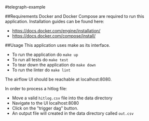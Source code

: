 #telegraph-example

##Requirements
Docker and Docker Compose are required to run this application. Installation guides can be found here:
* https://docs.docker.com/engine/installation/
* https://docs.docker.com/compose/install/

##Usage
This application uses make as its interface.
* To run the application do `make up`
* To run all tests do `make test`
* To tear down the application do `make down`
* To run the linter do `make lint`

The airflow UI should be reachable at localhost:8080.

In order to process a hitlog file:
* Move a valid `hitlog.csv` file into the data directory
* Navigate to the UI localhost:8080
* Click on the "trigger dag" button.
* An output file will created in the data directory called `out.csv`
